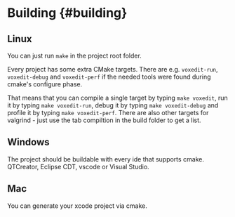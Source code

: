 # Building {#building}

## Linux

You can just run `make` in the project root folder.

Every project has some extra CMake targets. There are e.g. `voxedit-run`, `voxedit-debug` and `voxedit-perf` if the needed tools were found during cmake's configure phase.

That means that you can compile a single target by typing `make voxedit`, run it by typing `make voxedit-run`, debug it by typing `make voxedit-debug` and profile it by
typing `make voxedit-perf`. There are also other targets for valgrind - just use the tab compiltion in the build folder to get a list.

## Windows

The project should be buildable with every ide that supports cmake. QTCreator, Eclipse CDT, vscode or Visual Studio.

## Mac

You can generate your xcode project via cmake.
